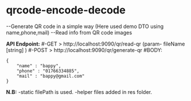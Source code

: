 # qrcode-encode-decode
--Generate QR code in a simple way (Here used demo DTO using name,phone,mail)
--Read info from QR code images

**API Endpoint:**
#-GET > http://localhost:9090/qr/read-qr (param- fileName [string] )
#-POST > http://localhost:9090/qr/generate-qr 
#BODY:
```
{
	"name" : "bappy",
	"phone" : "01766334885",
	"mail" : "bappy@gmail.com"
}
```
**N.B:**
-static filePath is used.
-helper files added in res folder.

